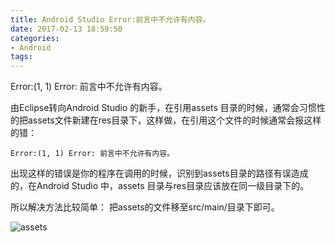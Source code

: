 ```yaml
---
title: Android Studio Error:前言中不允许有内容。
date: 2017-02-13 18:59:50
categories:
- Android
tags: 
---
```

Error:(1, 1) Error: 前言中不允许有内容。

由Eclipse转向Android Studio 的新手，在引用assets 目录的时候，通常会习惯性的把assets文件新建在res目录下，这样做，在引用这个文件的时候通常会报这样的错：
```
Error:(1, 1) Error: 前言中不允许有内容。
```
出现这样的错误是你的程序在调用的时候，识别到assets目录的路径有误造成的，在Android Studio 中，assets 目录与res目录应该放在同一级目录下的。

所以解决方法比较简单：
把assets的文件移至src/main/目录下即可。

<img title="" src="http://img.blog.csdn.net/20161014110957276" alt="assets" />
